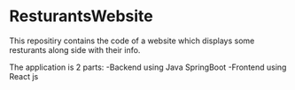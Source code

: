 # ResturantsWebsite

This repositiry contains the code of a website which displays some resturants along side with their info.

The application is 2 parts:
-Backend using Java SpringBoot
-Frontend using React js
